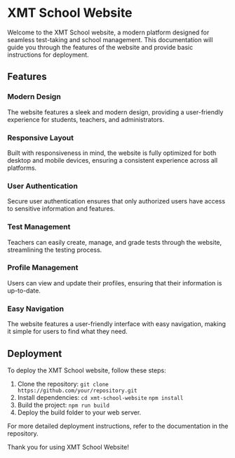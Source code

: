 # XMT School Website

Welcome to the XMT School website, a modern platform designed for seamless test-taking and school management. This documentation will guide you through the features of the website and provide basic instructions for deployment.

## Features

### Modern Design

The website features a sleek and modern design, providing a user-friendly experience for students, teachers, and administrators.

### Responsive Layout

Built with responsiveness in mind, the website is fully optimized for both desktop and mobile devices, ensuring a consistent experience across all platforms.

### User Authentication

Secure user authentication ensures that only authorized users have access to sensitive information and features.

### Test Management

Teachers can easily create, manage, and grade tests through the website, streamlining the testing process.

### Profile Management

Users can view and update their profiles, ensuring that their information is up-to-date.

### Easy Navigation

The website features a user-friendly interface with easy navigation, making it simple for users to find what they need.

## Deployment

To deploy the XMT School website, follow these steps:

1. Clone the repository:
   `git clone https://github.com/your/repository.git`
2. Install dependencies:
   `cd xmt-school-website`
   `npm install`
3. Build the project:
   `npm run build`
4. Deploy the build folder to your web server.

For more detailed deployment instructions, refer to the documentation in the repository.

Thank you for using XMT School Website!
